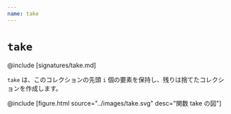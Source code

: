 ```yaml
---
name: take
---
```


# `take`

@include [signatures/take.md]

`take` は、このコレクションの先頭 `i` 個の要素を保持し、残りは捨てたコレクションを作成します。

@include [figure.html source="../images/take.svg" desc="関数 take の図"]
